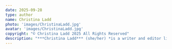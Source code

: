 ```yaml
---
date: 2025-09-28
type: author
name: Christina Ladd
photo: 'images/ChristinaLadd.jpg'
avatar: 'images/ChristinaLadd.jpg'
copyright: "© Christina Ladd 2025 All Rights Reserved"
description: "***Christina Ladd*** (she/her) *is a writer and editor living in Minneapolis. She will eventually die crushed under a pile of books, but until then she survives on a concerning amount of tea and carbs. Find more of her writing at [christinaladd.com](https://christinaladd.com/).*"
---
```

